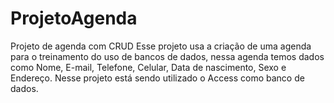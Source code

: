# ProjetoAgenda
Projeto de agenda com CRUD
Esse projeto usa a criação de uma agenda para o treinamento do uso de bancos de dados, nessa agenda temos dados como Nome, E-mail, Telefone, Celular, Data de nascimento, Sexo e Endereço.
Nesse projeto está sendo utilizado o Access como banco de dados.

